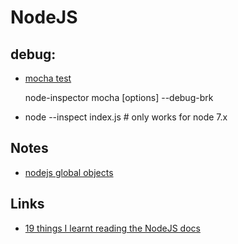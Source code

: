 # NodeJS
## debug:
* [mocha test](http://blog.andrewray.me/how-to-debug-mocha-tests-with-chrome/)

    node-inspector
    mocha [options] --debug-brk  
    
    
* node --inspect index.js # only works for node 7.x


## Notes
* [nodejs global objects](https://nodejs.org/api/globals.html)


## Links
* [19 things I learnt reading the NodeJS docs](https://hackernoon.com/19-things-i-learnt-reading-the-nodejs-docs-8a2dcc7f307f#.ibos50cqi)